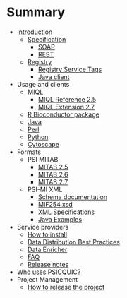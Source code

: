 # Summary

* [Introduction](README.md)
  * [Specification](PsicquicSpecification.md)
    * [SOAP](PsicquicSpec_1_3_Soap.md)
    * [REST](PsicquicSpec_1_3_Rest.md)
  * [Registry](Registry.md)
    * [Registry Service Tags](PsicquicServiceTags.md)
    * [Java client](RegistryJavaClient.md)
* Usage and clients
  * [MIQL](MiqlDefinition.md)
    * [MIQL Reference 2.5](MiqlReference.md)
    * [MIQL Extension 2.7](MiqlReference27.md)
  * [R Bioconductor package](http://www.bioconductor.org/packages/release/bioc/html/PSICQUIC.html)
  * [Java](JavaClient.md)
  * [Perl](PerlCodeSamples.md)
  * [Python](PythonCodeSamples.md)
  * [Cytoscape](CytoscapeClient.md)
* Formats
  * PSI MITAB
    * [MITAB 2.5](MITAB25Format.md)
    * [MITAB 2.6](MITAB26Format.md)
    * [MITAB 2.7](MITAB27Format.md)
  * PSI-MI XML
    * [Schema documentation](http://psidev.sourceforge.net/molecular_interactions/rel25/doc/)
    * [MIF254.xsd](http://psidev.cvs.sourceforge.net/viewvc/psidev/psi/mi/rel25/src/MIF254.xsd)
    * [XML Specifications](http://code.google.com/p/psimi/wiki/PsimiXMLSpecifications)
    * [Java Examples](http://code.google.com/p/psimi/wiki/PsimiExamples)
* Service providers
  * [How to install](HowToInstallPsicquicSolr.md)
  * [Data Distribution Best Practices](DataDistributionBestPractices.md)
  * [Data Enricher](DataEnricher.md)
  * [FAQ](Faq.md)
  * [Release notes](ReleaseNotes.md)
* [Who uses PSICQUIC?](WhoUsesPsicquic.md)
* Project Management
  * [How to release the project](PreparingARelease.md)